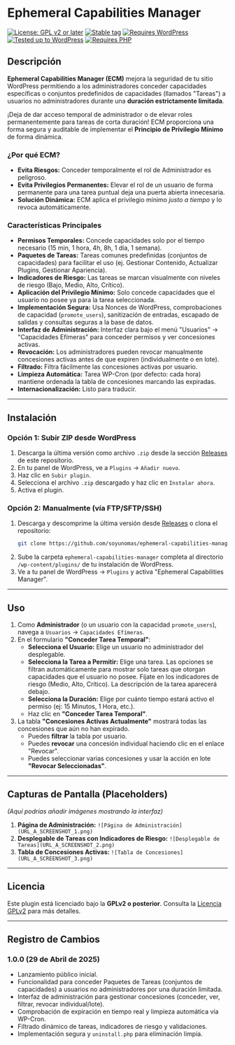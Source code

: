 # Ephemeral Capabilities Manager

[![License: GPL v2 or later](https://img.shields.io/badge/License-GPL%20v2%20or%20later-blue.svg)](https://www.gnu.org/licenses/gpl-2.0.html)
[![Stable tag](https://img.shields.io/badge/Stable%20tag-1.0.0-brightgreen.svg)](https://github.com/soyunomas/ephemeral-capabilities-manager/releases/tag/v1.0.0)
[![Requires WordPress](https://img.shields.io/badge/Requires%20WordPress-5.8+-blue.svg)](https://wordpress.org/download/)
[![Tested up to WordPress](https://img.shields.io/badge/Tested%20up%20to%20WordPress-6.8-blue.svg)](https://wordpress.org/download/)
[![Requires PHP](https://img.shields.io/badge/Requires%20PHP-7.4+-blue.svg)](https://www.php.net/releases/)

## Descripción

**Ephemeral Capabilities Manager (ECM)** mejora la seguridad de tu sitio WordPress permitiendo a los administradores conceder capacidades específicas o conjuntos predefinidos de capacidades (llamados "Tareas") a usuarios no administradores durante una **duración estrictamente limitada**.

¡Deja de dar acceso temporal de administrador o de elevar roles permanentemente para tareas de corta duración! ECM proporciona una forma segura y auditable de implementar el **Principio de Privilegio Mínimo** de forma dinámica.

### ¿Por qué ECM?

*   **Evita Riesgos:** Conceder temporalmente el rol de Administrador es peligroso.
*   **Evita Privilegios Permanentes:** Elevar el rol de un usuario de forma permanente para una tarea puntual deja una puerta abierta innecesaria.
*   **Solución Dinámica:** ECM aplica el privilegio mínimo *justo a tiempo* y lo revoca automáticamente.

### Características Principales

*   **Permisos Temporales:** Concede capacidades solo por el tiempo necesario (15 min, 1 hora, 4h, 8h, 1 día, 1 semana).
*   **Paquetes de Tareas:** Tareas comunes predefinidas (conjuntos de capacidades) para facilitar el uso (ej. Gestionar Contenido, Actualizar Plugins, Gestionar Apariencia).
*   **Indicadores de Riesgo:** Las tareas se marcan visualmente con niveles de riesgo (Bajo, Medio, Alto, Crítico).
*   **Aplicación del Privilegio Mínimo:** Solo concede capacidades que el usuario no posee ya para la tarea seleccionada.
*   **Implementación Segura:** Usa Nonces de WordPress, comprobaciones de capacidad (`promote_users`), sanitización de entradas, escapado de salidas y consultas seguras a la base de datos.
*   **Interfaz de Administración:** Interfaz clara bajo el menú "Usuarios" -> "Capacidades Efímeras" para conceder permisos y ver concesiones activas.
*   **Revocación:** Los administradores pueden revocar manualmente concesiones activas antes de que expiren (individualmente o en lote).
*   **Filtrado:** Filtra fácilmente las concesiones activas por usuario.
*   **Limpieza Automática:** Tarea WP-Cron (por defecto: cada hora) mantiene ordenada la tabla de concesiones marcando las expiradas.
*   **Internacionalización:** Listo para traducir.

---

## Instalación

### Opción 1: Subir ZIP desde WordPress

1.  Descarga la última versión como archivo `.zip` desde la sección [Releases](https://github.com/soyunomas/ephemeral-capabilities-manager/releases) de este repositorio.
2.  En tu panel de WordPress, ve a `Plugins` -> `Añadir nuevo`.
3.  Haz clic en `Subir plugin`.
4.  Selecciona el archivo `.zip` descargado y haz clic en `Instalar ahora`.
5.  Activa el plugin.

### Opción 2: Manualmente (vía FTP/SFTP/SSH)

1.  Descarga y descomprime la última versión desde [Releases](https://github.com/soyunomas/ephemeral-capabilities-manager/releases) o clona el repositorio:
    ```bash
    git clone https://github.com/soyunomas/ephemeral-capabilities-manager.git
    ```
2.  Sube la carpeta `ephemeral-capabilities-manager` completa al directorio `/wp-content/plugins/` de tu instalación de WordPress.
3.  Ve a tu panel de WordPress -> `Plugins` y activa "Ephemeral Capabilities Manager".

---

## Uso

1.  Como **Administrador** (o un usuario con la capacidad `promote_users`), navega a `Usuarios` -> `Capacidades Efímeras`.
2.  En el formulario **"Conceder Tarea Temporal"**:
    *   **Selecciona el Usuario:** Elige un usuario no administrador del desplegable.
    *   **Selecciona la Tarea a Permitir:** Elige una tarea. Las opciones se filtran automáticamente para mostrar solo tareas que otorgan capacidades que el usuario no posee. Fíjate en los indicadores de riesgo (Medio, Alto, Crítico). La descripción de la tarea aparecerá debajo.
    *   **Selecciona la Duración:** Elige por cuánto tiempo estará activo el permiso (ej: 15 Minutos, 1 Hora, etc.).
    *   Haz clic en **"Conceder Tarea Temporal"**.
3.  La tabla **"Concesiones Activas Actualmente"** mostrará todas las concesiones que aún no han expirado.
    *   Puedes **filtrar** la tabla por usuario.
    *   Puedes **revocar** una concesión individual haciendo clic en el enlace "Revocar".
    *   Puedes seleccionar varias concesiones y usar la acción en lote **"Revocar Seleccionadas"**.

---

## Capturas de Pantalla (Placeholders)

*(Aquí podrías añadir imágenes mostrando la interfaz)*

1.  **Página de Administración:**
    `![Página de Administración](URL_A_SCREENSHOT_1.png)`
2.  **Desplegable de Tareas con Indicadores de Riesgo:**
    `![Desplegable de Tareas](URL_A_SCREENSHOT_2.png)`
3.  **Tabla de Concesiones Activas:**
    `![Tabla de Concesiones](URL_A_SCREENSHOT_3.png)`

---

## Licencia

Este plugin está licenciado bajo la **GPLv2 o posterior**.
Consulta la [Licencia GPLv2](https://www.gnu.org/licenses/gpl-2.0.html) para más detalles.

---

## Registro de Cambios

### 1.0.0 (29 de Abril de 2025)

*   Lanzamiento público inicial.
*   Funcionalidad para conceder Paquetes de Tareas (conjuntos de capacidades) a usuarios no administradores por una duración limitada.
*   Interfaz de administración para gestionar concesiones (conceder, ver, filtrar, revocar individual/lote).
*   Comprobación de expiración en tiempo real y limpieza automática vía WP-Cron.
*   Filtrado dinámico de tareas, indicadores de riesgo y validaciones.
*   Implementación segura y `uninstall.php` para eliminación limpia.
